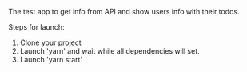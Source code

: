 The test app to get info from API and show users info with their todos.

Steps for launch:
1. Clone your project
2. Launch 'yarn' and wait while all dependencies will set.
3. Launch 'yarn start'